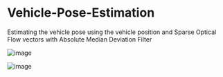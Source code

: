 # Vehicle-Pose-Estimation
Estimating the vehicle pose using the vehicle position and Sparse Optical Flow vectors with Absolute Median Deviation Filter

![image](https://user-images.githubusercontent.com/32479901/129160788-9c01a7de-b199-4308-bf1e-0b31f09c0c18.png)


![image](https://user-images.githubusercontent.com/32479901/129162130-3fd5f5d3-135a-404c-b37c-a1d954a8c748.png)
